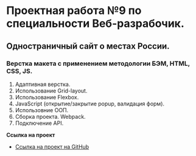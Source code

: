 # Проектная работа №9 по специальности Веб-разрабочик.

## Одностраничный сайт о местах России.

### Верстка макета с применением методологии БЭМ, HTML, CSS, JS.

1. Адаптивная верстка.
2. Использование Grid-layout.
3. Использование Flexbox.
4. JavaScript (открытие/закрытие popup, валидация форм).
5. Использовние ООП.
6. Сборка проекта. Webpack.
7. Подключение API.

**Ссылка на проект**

* [Ссылка на проект на GitHub](https://mityaii1.github.io/mesto/)

